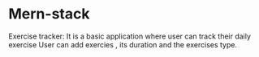 # Mern-stack

Exercise tracker:
It is a basic application where user can track their daily exercise
User can add exercies , its duration and the exercises type.
